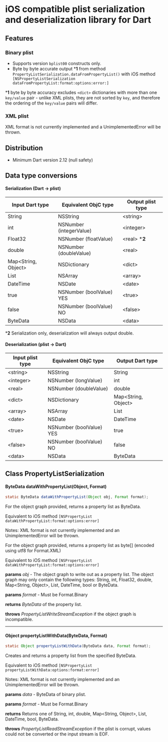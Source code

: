 # iOS compatible plist serialization and deserialization library for Dart

## Features

### Binary plist

* Supports version `bplist00` constructs only.
* Byte by byte accurate output ***1** from method `PropertyListSerialization.dataFromPropertyList()` with iOS method `
  [NSPropertyListSerialization dataFromPropertyList:format:options:error:]`

***1** byte by byte accuracy excludes `<dict>` dictionaries with more than one `key/value` pair - unlike XML plists, 
they are not sorted by `key`, and therefore the ordering of the `key/value` pairs will differ.

### XML plist

XML format is not currently implemented and a UnimplementedError will be thrown.

## Distribution

* Minimum Dart version 2.12 (null safety)

## Data type conversions

#### Serialization (Dart -> plist)

Input Dart type | Equivalent ObjC type | Output plist type
----------------|----------------------|------------------
String | NSString | &lt;string&gt;
int | NSNumber (integerValue) | &lt;integer&gt;
Float32 | NSNumber (floatValue) | &lt;real&gt; ***2**
double | NSNumber (doubleValue) | &lt;real&gt;
Map<String, Object> | NSDictionary| &lt;dict&gt;
List | NSArray | &lt;array&gt;
DateTime | NSDate | &lt;date&gt;
true | NSNumber (boolValue) YES | &lt;true&gt;
false | NSNumber (boolValue) NO | &lt;false&gt;
ByteData | NSData | &lt;data&gt;

***2** Serialization only, deserialization will always output double.

#### Deserialization (plist -> Dart)

Input plist type | Equivalent ObjC type | Output Dart type
-----------------|----------------------|-----------------
&lt;string&gt; | NSString | String
&lt;integer&gt; | NSNumber (longValue) | int
&lt;real&gt; | NSNumber (doubleValue) | double
&lt;dict&gt; | NSDictionary | Map<String, Object>
&lt;array&gt; | NSArray | List
&lt;date&gt; | NSDate | DateTime
&lt;true&gt; | NSNumber (boolValue) YES | true
&lt;false&gt; | NSNumber (boolValue) NO | false
&lt;data&gt; | NSData | ByteData

## Class PropertyListSerialization

#### ByteData dataWithPropertyList(Object, Format)

```java
static ByteData dataWithPropertyList(Object obj, Format format);
```

For the object graph provided, returns a property list as ByteData.

Equivalent to iOS method `[NSPropertyList dataWithPropertyList:format:options:error]`

Notes: XML format is not currently implemented and an UnimplementedError will be thrown.

For the object graph provided, returns a property list as byte\[\] (encoded using utf8 for Format.XML)

Equivalent to iOS method `[NSPropertyList dataWithPropertyList:format:options:error]`

**params** *obj* - The object graph to write out as a property list. The object graph may only contain the following types: String, int, Float32, double, Map<String, Object>, List, DateTime, bool or ByteData.

**params** *format* - Must be Format.Binary

**returns** *ByteData* of the property list.

**throws** *PropertyListWriteStreamException* if the object graph is incompatible.

---

#### Object propertyListWithData(ByteData, Format)

```java
static Object propertyListWithData(ByteData data, Format format);
```

Creates and returns a property list from the specified ByteData. 

Equivalent to iOS method `[NSPropertyList propertyListWithData:options:format:error]`

Notes: XML format is not currently implemented and an UnimplementedError will be thrown.

**params** *data* - ByteData of binary plist.

**params** *format* - Must be Format.Binary

**returns** Returns one of String, int, double, Map<String, Object>, List, DateTime, bool, ByteData.

**throws** *PropertyListReadStreamException* if the plist is corrupt, values could not be converted or the input stream is EOF.
